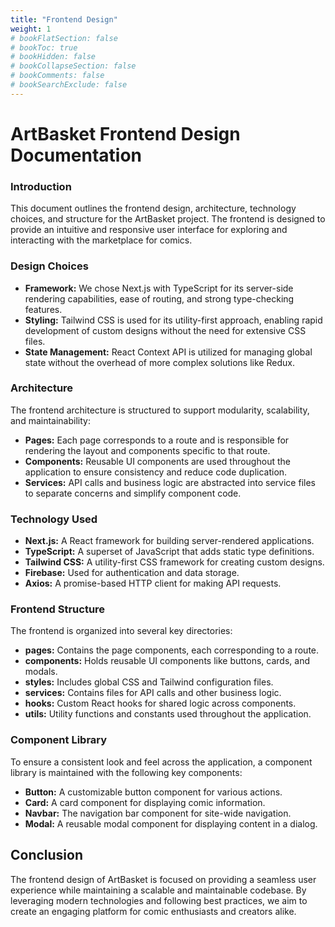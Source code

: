 ```yaml
---
title: "Frontend Design"
weight: 1
# bookFlatSection: false
# bookToc: true
# bookHidden: false
# bookCollapseSection: false
# bookComments: false
# bookSearchExclude: false
---
```


# ArtBasket Frontend Design Documentation

### Introduction

This document outlines the frontend design, architecture, technology choices, and structure for the ArtBasket project. The frontend is designed to provide an intuitive and responsive user interface for exploring and interacting with the marketplace for comics.

### Design Choices

- **Framework:** We chose Next.js with TypeScript for its server-side rendering capabilities, ease of routing, and strong type-checking features.
- **Styling:** Tailwind CSS is used for its utility-first approach, enabling rapid development of custom designs without the need for extensive CSS files.
- **State Management:** React Context API is utilized for managing global state without the overhead of more complex solutions like Redux.

### Architecture

The frontend architecture is structured to support modularity, scalability, and maintainability:

- **Pages:** Each page corresponds to a route and is responsible for rendering the layout and components specific to that route.
- **Components:** Reusable UI components are used throughout the application to ensure consistency and reduce code duplication.
- **Services:** API calls and business logic are abstracted into service files to separate concerns and simplify component code.

### Technology Used

- **Next.js:** A React framework for building server-rendered applications.
- **TypeScript:** A superset of JavaScript that adds static type definitions.
- **Tailwind CSS:** A utility-first CSS framework for creating custom designs.
- **Firebase:** Used for authentication and data storage.
- **Axios:** A promise-based HTTP client for making API requests.

### Frontend Structure

The frontend is organized into several key directories:

- **pages:** Contains the page components, each corresponding to a route.
- **components:** Holds reusable UI components like buttons, cards, and modals.
- **styles:** Includes global CSS and Tailwind configuration files.
- **services:** Contains files for API calls and other business logic.
- **hooks:** Custom React hooks for shared logic across components.
- **utils:** Utility functions and constants used throughout the application.

### Component Library

To ensure a consistent look and feel across the application, a component library is maintained with the following key components:

- **Button:** A customizable button component for various actions.
- **Card:** A card component for displaying comic information.
- **Navbar:** The navigation bar component for site-wide navigation.
- **Modal:** A reusable modal component for displaying content in a dialog.

## Conclusion

The frontend design of ArtBasket is focused on providing a seamless user experience while maintaining a scalable and maintainable codebase. By leveraging modern technologies and following best practices, we aim to create an engaging platform for comic enthusiasts and creators alike.
